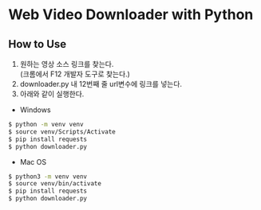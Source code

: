 # Web Video Downloader with Python

## How to Use

1. 원하는 영상 소스 링크를 찾는다.<br/>
(크롬에서 F12 개발자 도구로 찾는다.)<br/>
2. downloader.py 내 12번째 줄 url변수에 링크를 넣는다.<br/>
3. 아래와 같이 실행한다.

- Windows
``` bash
$ python -m venv venv
$ source venv/Scripts/Activate
$ pip install requests
$ python downloader.py
```

- Mac OS
``` bash
$ python3 -m venv venv
$ source venv/bin/activate
$ pip install requests
$ python downloader.py
```
